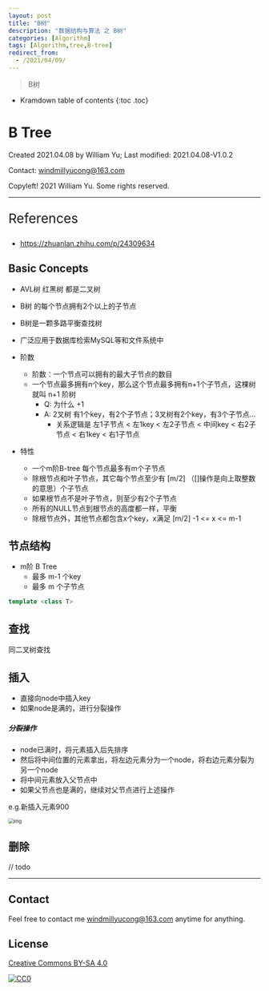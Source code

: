 ```yaml
---
layout: post
title: "B树"
description: "数据结构与算法 之 B树"
categories: [Algorithm]
tags: [Algorithm,tree,B-tree]
redirect_from:
  - /2021/04/09/
---
```


>  B树

* Kramdown table of contents
{:toc .toc}
# B Tree

Created 2021.04.08 by William Yu; Last modified: 2021.04.08-V1.0.2

Contact: [windmillyucong@163.com](mailto:windmillyucong@163.com)

Copyleft! 2021 William Yu. Some rights reserved.

---

<p style="font-size:26px;color:;text-align:left;">References</p> 

- https://zhuanlan.zhihu.com/p/24309634

## Basic Concepts

- AVL树 红黑树 都是二叉树
- B树 的每个节点拥有2个以上的子节点
- B树是一颗多路平衡查找树
- 广泛应用于数据库检索MySQL等和文件系统中

- 阶数

  - 阶数：一个节点可以拥有的最大子节点的数目
  - 一个节点最多拥有n个key，那么这个节点最多拥有n+1个子节点，这棵树就叫 n+1 阶树
    - Q: 为什么 +1
    - A: 2叉树 有1个key，有2个子节点；3叉树有2个key，有3个子节点...
      - 关系逻辑是 左1子节点 < 左1key < 左2子节点 < 中间key < 右2子节点 < 右1key < 右1子节点 

- 特性

  - 一个m阶B-tree 每个节点最多有m个子节点
  - 除根节点和叶子节点，其它每个节点至少有 [m/2] （[]操作是向上取整数的意思）个子节点
  - 如果根节点不是叶子节点，则至少有2个子节点
  - 所有的NULL节点到根节点的高度都一样，平衡
  - 除根节点外，其他节点都包含x个key，x满足 [m/2] -1 <= x <= m-1

  

## 节点结构

- m阶 B Tree
  - 最多 m-1 个key
  - 最多 m 个子节点

```c++
template <class T>


```

## 查找

同二叉树查找



## 插入

- 直接向node中插入key
- 如果node是满的，进行分裂操作

##### 分裂操作

- node已满时，将元素插入后先排序
- 然后将中间位置的元素拿出，将左边元素分为一个node，将右边元素分裂为另一个node
- 将中间元素放入父节点中
- 如果父节点也是满的，继续对父节点进行上述操作

e.g.新插入元素900

<img src="https://pic1.zhimg.com/80/v2-19c2afb9282e50971e44d6dca939f8f8_720w.png" alt="img" style="zoom:66%;" />

## 删除

// todo



------




## Contact

Feel free to contact me [windmillyucong@163.com](mailto:windmillyucong@163.com) anytime for anything.


## License

[Creative Commons BY-SA 4.0](http://creativecommons.org/licenses/by-sa/4.0/)

[![CC0](http://i.creativecommons.org/p/zero/1.0/88x31.png)](http://creativecommons.org/publicdomain/zero/1.0/)